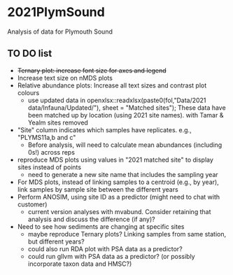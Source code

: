 # 2021PlymSound
Analysis of data for Plymouth Sound

## TO DO list ##
* ~~Ternary plot: increase font size for axes and legend~~
* Increase text size on nMDS plots
* Relative abundance plots: Increase all text sizes and contrast plot colours
  * use updated data in openxlsx::readxlsx(paste0(fol,"Data/2021 data/Infauna/Updated/"),
sheet = "Matched sites"); These data have been matched up by location (using 2021 site names). with Tamar & Yealm sites removed
* "Site" column indicates which samples have replicates. e.g., "PLYMS11a,b and c"
  * Before analysis, will need to calculate mean abundances (including 0s!) across reps
* reproduce MDS plots using values in "2021 matched site" to display sites instead of points
  * need to generate a new site name that includes the sampling year
* For MDS plots, instead of linking samples to a centroid (e.g., by year), link samples by sample site between the different years
* Perform ANOSIM, using site ID as a predictor (might need to chat with customer)
  * current version analyses with mvabund.  Consider retaining that analysis and discuss the difference (if any)?
* Need to see how sediments are changing at specific sites
  * maybe reproduce Ternary plots? Linking samples from same station, but different years?
  * could also run RDA plot with PSA data as a predictor?
  * could run gllvm with PSA data as a predictor? (or possibly incorporate taxon data and HMSC?)
